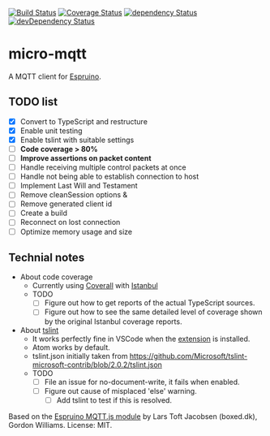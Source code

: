 [![Build Status](https://travis-ci.org/rovale/micro-mqtt.svg?branch=master)](https://travis-ci.org/rovale/micro-mqtt)
[![Coverage Status](https://coveralls.io/repos/github/rovale/micro-mqtt/badge.svg?branch=master)](https://coveralls.io/github/rovale/micro-mqtt?branch=master)
[![dependency Status](https://david-dm.org/rovale/micro-mqtt/status.svg)](https://david-dm.org/rovale/micro-mqtt)
[![devDependency Status](https://david-dm.org/rovale/micro-mqtt/dev-status.svg)](https://david-dm.org/rovale/micro-mqtt#info=devDependencies)
# micro-mqtt

A MQTT client for [Espruino](http://www.espruino.com/).
## TODO list
- [x] Convert to TypeScript and restructure
- [x] Enable unit testing
- [x] Enable tslint with suitable settings
- [ ] **Code coverage > 80%**
- [ ] **Improve assertions on packet content**
- [ ] Handle receiving multiple control packets at once
- [ ] Handle not being able to establish connection to host
- [ ] Implement Last Will and Testament
- [ ] Remove cleanSession options &
- [ ] Remove generated client id
- [ ] Create a build
- [ ] Reconnect on lost connection
- [ ] Optimize memory usage and size

## Technial notes
- About code coverage
    - Currently using [Coverall](https://coveralls.io/github/rovale/micro-mqtt) with [Istanbul](https://github.com/gotwarlost/istanbul)
    - TODO
        - [ ] Figure out how to get reports of the actual TypeScript sources.
        - [ ] Figure out how to see the same detailed level of coverage shown by the original Istanbul coverage reports. 
        
- About [tslint](https://www.npmjs.com/package/tslint)
    - It works perfectly fine in VSCode when the [extension](https://marketplace.visualstudio.com/items?itemName=eg2.tslint) is installed.
    - Atom works by default.
    - tslint.json initially taken from https://github.com/Microsoft/tslint-microsoft-contrib/blob/2.0.2/tslint.json
    - TODO
        - [ ] File an issue for no-document-write, it fails when enabled.
        - [ ] Figure out cause of misplaced 'else' warning.
            - [ ] Add tslint to test if this is resolved.

Based on the [Espruino MQTT.js module](https://github.com/espruino/EspruinoDocs/blob/master/modules/MQTT.md) by Lars Toft Jacobsen (boxed.dk), Gordon Williams. License: MIT.

